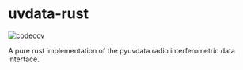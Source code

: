 # uvdata-rust

[![codecov](https://codecov.io/gh/mkolopanis/uvdata-rust/branch/main/graph/badge.svg?token=CM95dLWGnh)](https://codecov.io/gh/mkolopanis/uvdata-rust)

A pure rust implementation of the pyuvdata radio interferometric data interface.
